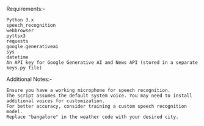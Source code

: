Requirements:-

    Python 3.x
    speech_recognition
    webbrowser
    pyttsx3
    requests
    google.generativeai
    sys
    datetime
    An API key for Google Generative AI and News API (stored in a separate keys.py file)

Additional Notes:-

    Ensure you have a working microphone for speech recognition.
    The script assumes the default system voice. You may need to install additional voices for customization.
    For better accuracy, consider training a custom speech recognition model.
    Replace "bangalore" in the weather code with your desired city.
